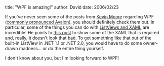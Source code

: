 
title: "WPF is amazing!"
author: David
date: 2006/02/23

If you've never seen some of the posts from [Kevin Moore](http://blogs.msdn.com/okoboji/) regarding WPF ([commonly pronounced Avalon](http://www.simplegeek.com/PermaLink.aspx/848ef1d4-f694-43ee-92f7-047478b6b894)), you should definitely check them out. In particular, some of the things you can do with [ListViews and XAML](http://blogs.msdn.com/okoboji/archive/2006/02/23/538340.aspx) are incredible! He points to [this post](http://blogs.msdn.com/atc_avalon_team/archive/2006/02/23/537715.aspx) to show some of the XAML that is required and, really, it doesn't look that bad. To get something like that out of the built-in ListView in .NET 1.1 or .NET 2.0, you would have to do some owner-drawn madness... or do the entire thing yourself.

I don't know about you, but I'm looking forward to WPF!
